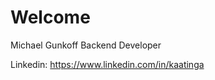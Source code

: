 # Welcome

[](images/photo.jpg)

Michael Gunkoff
Backend Developer

Linkedin: https://www.linkedin.com/in/kaatinga